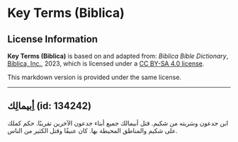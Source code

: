 # Key Terms (Biblica)

## License Information

**Key Terms (Biblica)** is based on and adapted from: _Biblica Bible Dictionary_, [Biblica, Inc.](https://www.biblica.com/), 2023, which is licensed under a [CC BY-SA 4.0 license](https://creativecommons.org/licenses/by-sa/4.0/legalcode.en).

This markdown version is provided under the same license.



--------------------------------

## أِبيمالِك (id: 134242)

ابن جدعون وسَريته من شكيم. قتل أبيمالك جميع أبناء جدعون الآخرين تقريبًا. حكم كملك على شكيم والمناطق المحيطة بها. كان عنيفًا وقتل الكثير من الناس.


